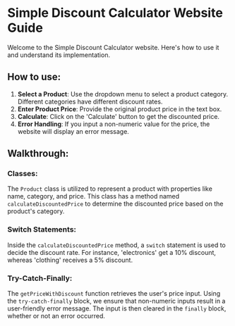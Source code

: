 # Simple Discount Calculator Website Guide

Welcome to the Simple Discount Calculator website. Here's how to use it and understand its implementation.

## How to use:

1. **Select a Product**: Use the dropdown menu to select a product category. Different categories have different discount rates.
2. **Enter Product Price**: Provide the original product price in the text box.
3. **Calculate**: Click on the 'Calculate' button to get the discounted price.
4. **Error Handling**: If you input a non-numeric value for the price, the website will display an error message.

## Walkthrough:

### Classes:

The `Product` class is utilized to represent a product with properties like name, category, and price. This class has a method named `calculateDiscountedPrice` to determine the discounted price based on the product's category.

### Switch Statements:

Inside the `calculateDiscountedPrice` method, a `switch` statement is used to decide the discount rate. For instance, 'electronics' get a 10% discount, whereas 'clothing' receives a 5% discount.

### Try-Catch-Finally:

The `getPriceWithDiscount` function retrieves the user's price input. Using the `try-catch-finally` block, we ensure that non-numeric inputs result in a user-friendly error message. The input is then cleared in the `finally` block, whether or not an error occurred.
